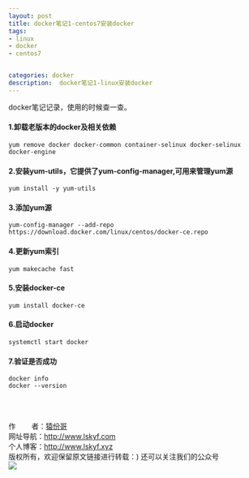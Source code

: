 ```yaml
---
layout: post
title: docker笔记1-centos7安装docker
tags:
- linux 
- docker
- centos7


categories: docker
description:  docker笔记1-linux安装docker
---
```

docker笔记记录，使用的时候查一查。
<!-- more -->

#### 1.卸载老版本的docker及相关依赖 #### 
```
yum remove docker docker-common container-selinux docker-selinux docker-engine
```
#### 2.安装yum-utils，它提供了yum-config-manager,可用来管理yum源 #### 
```
yum install -y yum-utils
```
####  3.添加yum源 ####  
```
yum-config-manager --add-repo https://download.docker.com/linux/centos/docker-ce.repo
```
####  4.更新yum索引 #### 
```
yum makecache fast
```
#### 5.安装docker-ce #### 
```
yum install docker-ce
```
#### 6.启动docker #### 
```
systemctl start docker
```
#### 7.验证是否成功 #### 
```
docker info
docker --version
```

<br/>
<br/>

作&nbsp;&nbsp;&nbsp;&nbsp;&nbsp;&nbsp;&nbsp;&nbsp;者：<a href="#">猿份哥</a> <br>
网址导航：<a href="http://www.lskyf.com" target="_blank">http://www.lskyf.com</a> <br>
个人博客：<a href="http://www.lskyf.xyz" target="_blank">http://www.lskyf.xyz</a> <br>
版权所有，欢迎保留原文链接进行转载：)
还可以关注我们的公众号<br>
<img src="{{ site.assets }}/images/gongzonghao/天空唯美.jpg"/>
